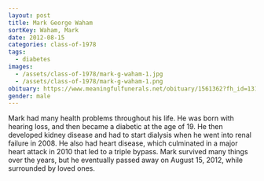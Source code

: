 ```yaml
---
layout: post
title: Mark George Waham
sortKey: Waham, Mark
date: 2012-08-15
categories: class-of-1978
tags:
  - diabetes
images:
  - /assets/class-of-1978/mark-g-waham-1.jpg
  - /assets/class-of-1978/mark-g-waham-1.png
obituary: https://www.meaningfulfunerals.net/obituary/1561362?fh_id=13141
gender: male
---
```

Mark had many health problems throughout his life. He was born with hearing loss, and then became a diabetic at the age of 19. He then developed kidney disease and had to start dialysis when he went into renal failure in 2008. He also had heart disease, which culminated in a major heart attack in 2010 that led to a triple bypass. Mark survived many things over the years, but he eventually passed away on August 15, 2012, while surrounded by loved ones.
